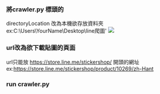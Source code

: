 ### 將crawler.py 標頭的
directoryLocation 改為本機欲存放資料夾  
ex:C:\Users\YourName\Desktop\line爬圖' 
![](https://i.imgur.com/v7ZwRqo.png)


  
    
      
        
     
        
 
### url改為欲下載貼圖的頁面

url只能放 https://store.line.me/stickershop/  開頭的網址  
ex:https://store.line.me/stickershop/product/10269/zh-Hant

### run crawler.py
